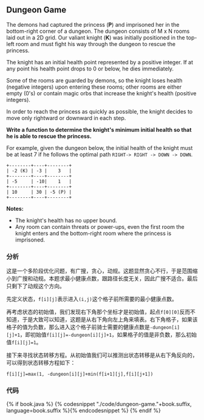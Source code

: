 ## Dungeon Game

The demons had captured the princess (**P**) and imprisoned her in the bottom-right corner of a dungeon. The dungeon consists of M x N rooms laid out in a 2D grid. Our valiant knight (**K**) was initially positioned in the top-left room and must fight his way through the dungeon to rescue the princess.

The knight has an initial health point represented by a positive integer. If at any point his health point drops to 0 or below, he dies immediately.

Some of the rooms are guarded by demons, so the knight loses health (negative integers) upon entering these rooms; other rooms are either empty (0's) or contain magic orbs that increase the knight's health (positive integers).

In order to reach the princess as quickly as possible, the knight decides to move only rightward or downward in each step.


**Write a function to determine the knight's minimum initial health so that he is able to rescue the princess.**

For example, given the dungeon below, the initial health of the knight must be at least 7 if he follows the optimal path `RIGHT-> RIGHT -> DOWN -> DOWN`.

```
+--------+----+--------+
| -2 (K) | -3 |    3   |
+--------+----+--------+
| -5     | -10|    1   |
+--------+----+--------+
| 10     | 30 | -5 (P) |
+--------+----+--------+
```


**Notes:**

* The knight's health has no upper bound.
* Any room can contain threats or power-ups, even the first room the knight enters and the bottom-right room where the princess is imprisoned.


### 分析

这是一个多阶段优化问题，有广搜，贪心，动规。这题显然贪心不行，于是范围缩小到广搜和动规。本题求最小健康点数，跟路径长度无关，因此广搜不适合。最后只剩下了动规这个方向。

先定义状态，`f[i][j]`表示进入`(i,j)`这个格子前所需要的最小健康点数。

再考虑状态的初始值，我们发现右下角那个坐标才是初始值，起点`f[0][0]`反而不知道，于是大致可以知道，这题是从右下角向左上角来填表。右下角格子，如果该格子的值为负数，那么进入这个格子前骑士需要的健康点数是`-dungeon[i][j]+1`，即初始值`f[i][j]=-dungeon[i][j]+1`，如果格子的值是非负数，那么初始值`f[i][j]=1`。

接下来寻找状态转移方程。从初始值我们可以推测出状态转移是从右下角反向的，可以得到状态转移方程如下：

`f[i][j]=max(1, -dungeon[i][j]+min(f[i+1][j],f[i][j+1])`


### 代码

{% if book.java %}
{% codesnippet "./code/dungeon-game."+book.suffix, language=book.suffix %}{% endcodesnippet %}
{% endif %}
